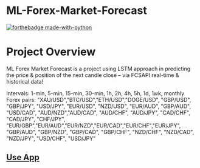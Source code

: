 # ML-Forex-Market-Forecast


[![forthebadge made-with-python](http://ForTheBadge.com/images/badges/made-with-python.svg)](https://www.python.org/)

# Project Overview
ML Forex Market Forecast is a project using LSTM approach in predicting the price & position of the next candle close – via FCSAPI real-time & historical data!

Intervals: 1-min, 5-min, 15-min, 30-min, 1h, 2h, 4h, 5h, 1d, 1wk, monthly
Forex pairs: "XAU/USD","BTC/USD","ETH/USD","DOGE/USD", "GBP/USD", "GBP/JPY", "USD/JPY", "EUR/USD", 
             "NZD/USD", "EUR/AUD", "GBP/AUD", "USD/CAD", "AUD/NZD","AUD/CAD", "AUD/CHF", "AUD/JPY",
             "CAD/CHF", "CAD/JPY", "CHF/JPY", "EUR/GBP","EUR/AUD","EUR/NZD","EUR/CAD","EUR/CHF","EUR/JPY",
             "GBP/AUD", "GBP/NZD", "GBP/CAD", "GBP/CHF", "NZD/CHF", "NZD/CAD", "NZD/JPY", "USD/CHF", "USD/JPY"

## [Use App](https://raj9021555124-ml-forex-market-forecast-app-udnx5e.streamlit.app/)

